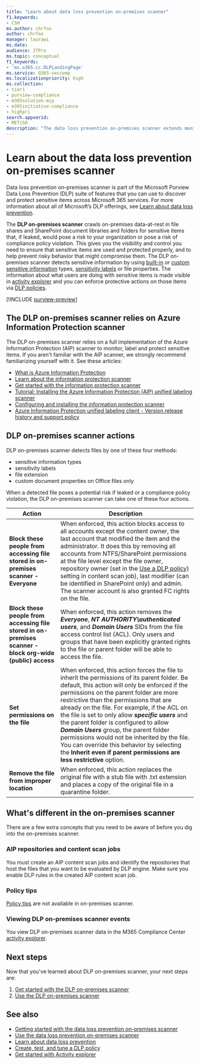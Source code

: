 ```yaml
---
title: "Learn about data loss prevention on-premises scanner"
f1.keywords:
- CSH
ms.author: chrfox
author: chrfox
manager: laurawi
ms.date: 
audience: ITPro
ms.topic: conceptual
f1_keywords:
- 'ms.o365.cc.DLPLandingPage'
ms.service: O365-seccomp
ms.localizationpriority: high
ms.collection: 
- tier1
- purview-compliance
- m365solution-mip
- m365initiative-compliance
- highpri
search.appverid: 
- MET150
description: "The data loss prevention on-premises scanner extends monitoring of file activities and protective actions for those files to on-premises file shares and SharePoint folders and document libraries. Files are scanned and protected by Azure Information Protection (AIP) scanner"
---
```


# Learn about the data loss prevention on-premises scanner

Data loss prevention on-premises scanner is part of the Microsoft Purview Data Loss Prevention (DLP) suite of features that you can use to discover and protect sensitive items across Microsoft 365 services. For more information about all of Microsoft’s DLP offerings, see [Learn about data loss prevention](dlp-learn-about-dlp.md).

The **DLP on-premises scanner** crawls on-premises data-at-rest in file shares and SharePoint document libraries and folders for sensitive items that, if leaked, would pose a risk to your organization or pose a risk of compliance policy violation. This gives you the visibility and control you need to ensure that sensitive items are used and protected properly, and to help prevent risky behavior that might compromise them. The DLP on-premises scanner detects sensitive information by using [built-in](sensitive-information-type-entity-definitions.md) or [custom sensitive information](create-a-custom-sensitive-information-type.md) types, [sensitivity labels](sensitivity-labels.md) or file properties. The information about what users are doing with sensitive items is made visible in [activity explorer](data-classification-activity-explorer.md) and you can enforce protective actions on those items via [DLP policies](create-test-tune-dlp-policy.md).

[!INCLUDE [purview-preview](../includes/purview-preview.md)]

## The DLP on-premises scanner relies on Azure Information Protection scanner

The DLP on-premises scanner relies on a full implementation of the Azure Information Protection (AIP) scanner to monitor, label and protect sensitive items. If you aren't familiar with the AIP scanner, we strongly recommend familiarizing yourself with it. See these articles:

- [What is Azure Information Protection](/azure/information-protection/what-is-information-protection)
- [Learn about the information protection scanner](deploy-scanner.md)
- [Get started with the information protection scanner](deploy-scanner-prereqs.md)
- [Tutorial: Installing the Azure Information Protection (AIP) unified labeling scanner](/azure/information-protection/tutorial-install-scanner)
- [Configuring and installing the information protection scanner](deploy-scanner-configure-install.md)
- [Azure Information Protection unified labeling client - Version release history and support policy](/azure/information-protection/rms-client/unifiedlabelingclient-version-release-history)

## DLP on-premises scanner actions

DLP on-premises scanner detects files by one of these four methods:

- sensitive information types
- sensitivity labels
- file extension
- custom document properties on Office files only 

When a detected file poses a potential risk if leaked or a compliance policy violation, the DLP on-premises scanner can take one of these four actions.

|Action |Description  |
|---------|---------|
|**Block these people from accessing file stored in  on-premises scanner - Everyone** | When enforced, this action blocks access to all accounts except the content owner, the last account that modified the item and the administrator. It does this by removing all accounts from NTFS/SharePoint permissions at the file level except the file owner, repository owner (set in the [Use a DLP policy](deploy-scanner-configure-install.md#use-a-dlp-policy)) setting in content scan job), last modifier (can be identified in SharePoint only) and admin. The scanner account is also granted FC rights on the file.|
|**Block these people from accessing file stored in  on-premises scanner - block org-wide (public) access**    |When enforced, this action removes the ***Everyone***, ***NT AUTHORITY\authenticated users***, and ***Domain Users*** SIDs from the file access control list (ACL). Only users and groups that have been explicitly granted rights to the file or parent folder will be able to access the file.|
|**Set permissions on the file**|When enforced, this action forces the file to inherit the permissions of its parent folder. Be default, this action will only be enforced if the permissions on the parent folder are more restrictive than the permissions that are already on the file. For example, if the ACL on the file is set to only allow ***specific users*** and the parent folder is configured to allow ***Domain Users*** group, the parent folder permissions would not be inherited by the file. You can override this behavior by selecting the **Inherit even if parent permissions are less restrictive** option.|
|**Remove the file from improper location**|When enforced, this action replaces the original file with a stub file with .txt extension and places a copy of the original file in a quarantine folder. 

## What's different in the on-premises scanner

There are a few extra concepts that you need to be aware of before you dig into the on-premises scanner.

### AIP repositories and content scan jobs

You must create an AIP content scan jobs and identify the repositories that host the files that you want to be evaluated by DLP engine. Make sure you enable DLP rules in the created AIP content scan job.

### Policy tips

[Policy tips](use-notifications-and-policy-tips.md) are not available in on-premises scanner.


### Viewing DLP on-premises scanner events

You view DLP on-premises scanner data in the M365 Compliance Center [activity explorer](data-classification-activity-explorer.md). 

## Next steps

Now that you've learned about DLP on-premises scanner, your next steps are:

1. [Get started with the DLP on-premises scanner](dlp-on-premises-scanner-get-started.md)
2. [Use the DLP on-premises scanner](dlp-on-premises-scanner-use.md)

## See also

- [Getting started with the data loss prevention on-premises scanner](dlp-on-premises-scanner-get-started.md)
- [Use the data loss prevention on-premises scanner](dlp-on-premises-scanner-use.md)
- [Learn about data loss prevention](dlp-learn-about-dlp.md)
- [Create, test, and tune a DLP policy](create-test-tune-dlp-policy.md)
- [Get started with Activity explorer](data-classification-activity-explorer.md)
